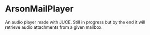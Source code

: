 # ArsonMailPlayer
An audio player made with JUCE. Still in progress but by the end it will retrieve audio attachments from a given mailbox.

